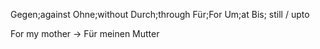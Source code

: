 Gegen;against
Ohne;without
Durch;through
Für;For
Um;at
Bis; still / upto

For my mother -> Für meinen Mutter
